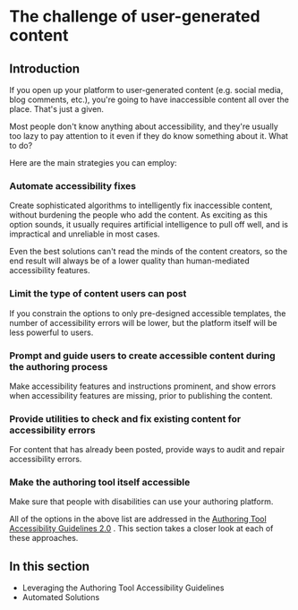 # The challenge of user-generated content

## Introduction

If you open up your platform to user-generated content (e.g. social media, blog comments, etc.), you're going to have inaccessible content all over the place. That's just a given. 

Most people don't know anything about accessibility, and they're usually too lazy to pay attention to it even if they do know something about it. What to do?

Here are the main strategies you can employ:

### Automate accessibility fixes 

Create sophisticated algorithms to intelligently fix inaccessible content, without burdening the people who add the content. As exciting as this option sounds, it usually requires artificial intelligence to pull off well, and is impractical and unreliable in most cases.

Even the best solutions can't read the minds of the content creators, so the end result will always be of a lower quality than human-mediated accessibility features.

### Limit the type of content users can post

If you constrain the options to only pre-designed accessible templates, the number of accessibility errors will be lower, but the platform itself will be less powerful to users.

### Prompt and guide users to create accessible content during the authoring process

Make accessibility features and instructions prominent, and show errors when accessibility features are missing, prior to publishing the content.

### Provide utilities to check and fix existing content for accessibility errors

For content that has already been posted, provide ways to audit and repair accessibility errors.

### Make the authoring tool itself accessible

Make sure that people with disabilities can use your authoring platform.


All of the options in the above list are addressed in the [Authoring Tool Accessibility Guidelines 2.0](https://www.w3.org/TR/ATAG10/) . This section takes a closer look at each of these approaches.

## In this section

- Leveraging the Authoring Tool Accessibility Guidelines
- Automated Solutions